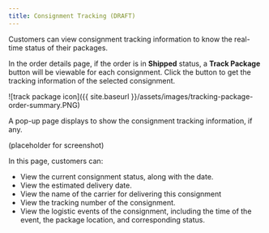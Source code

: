 ```yaml
---
title: Consignment Tracking (DRAFT)
---
```


Customers can view consignment tracking information to know the real-time status of their packages.

In the order details page, if the order is in **Shipped** status, a **Track Package** button will be viewable for each consignment. Click the button to get the tracking information of the selected consignment.

![track package icon]({{ site.baseurl }}/assets/images/tracking-package-order-summary.PNG)

A pop-up page displays to show the consignment tracking information, if any.

(placeholder for screenshot)

In this page, customers can:
 - View the current consignment status, along with the date.
 - View the estimated delivery date.
 - View the name of the carrier for delivering this consignment
 - View the tracking number of the consignment. 
 - View the logistic events of the consignment, including the time of the event, the package location, and corresponding status. 